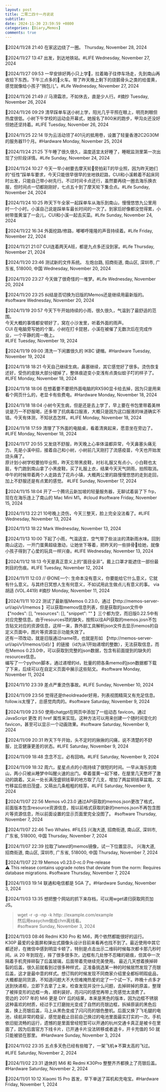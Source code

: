 ```yaml
---
layout: post
title: 二零二四十一月说说  
subtitle: 
date: 2024-11-30 23:59:59 +0800 
categories: [Diary,Memos]
comments: true 
---
```

📅2024/11/28 21:40
在家这边绕了一圈。
Thursday, November 28, 2024

📅2024/11/27 13:47
出发，到达地铁站。#LIFE 
Wednesday, November 27, 2024

📅2024/11/27 09:53
一早安排好两小只上学🎒，拉着箱子往停车场走，先到南山再收拾下东西，下午三点多的🚄火车。带了昨天晚上剩下的烧鹅骨头之类的给蛋黄，感觉就像给小孩子“捎包儿”。#Life
Wednesday, November 27, 2024

📅2024/11/26 21:49
// 马滑霜浓，不如休去，直是少人行。#摘抄 
Tuesday, November 26, 2024

📅2024/11/26 09:29
清早踩单车送小树上学，阳光几乎平照在眼上，明亮刺眼但热度很低。小树下午学校的运动会开幕式，她报名了800米的跑步，甲沟炎还没好但她还坚持着。#LIFE 
Tuesday, November 26, 2024

📅2024/11/25 22:14
华为云活动领了401元的抵用卷，设置了轻量香港2C2G30M的服务器11个月。#Hardware
Monday, November 25, 2024

📅2024/11/24 21:25
下午睡了很久很久，温度适宜太好睡了，睡眠监测里第一次出现了分阶段详情。#Life
Sunday, November 24, 2024

📅2024/11/24 10:27
今天一早小树要去摩天轮🎡旁拍彩T的毕业照，因为昨天她们的“任性”踩单车要求，今天只能很早很早的坐地铁赶路，CUI和小溪赖着不起床同时出发，只能自己带小树先行。不过时间卡点还行，虽然要再绕一圈去海乐换衣服，但时间点一切都刚刚好，七点五十到了摩天轮下集合点。#Life
Sunday, November 24, 2024

📅2024/11/24 10:25
昨天下午全家一起踩单车从海乐到南山，慢慢悠悠九公里用时一个小时。小溪自己说是踩单车最长时间的一次了。到家后好像都没觉得累，小树带蛋黄溜了一会儿，CUI和小溪一起去买菜。#Life
Sunday, November 24, 2024

📅2024/11/22 16:34
外面挖路/修路，嘟嘟呼隆隆的声音持续着。#Life
Friday, November 22, 2024

📅2024/11/21 21:07
CUI连着两天A班，都是九点多还没到家。#Life
Thursday, November 21, 2024

📅2024/11/20 23:46
测试新的文件系统。
左炮台路, 招商街道, 南山区, 深圳市, 广东省, 518000, 中国
Wednesday, November 20, 2024

📅2024/11/20 23:27
今天做了很奇怪的一堆梦。#Life
Wednesday, November 20, 2024

📅2024/11/20 23:25
纠结是否切换为旧版的Memos还是继续用最新版的。#software 
Wednesday, November 20, 2024

📅2024/11/19 20:57
今天下午开始持续的小雨，很久很久，气温到了最舒适的范围。   
今天大概的事情都安顿好了，窝在小沙发里，听着外面的雨声。   
CUI 在电脑旁写她的个案，小树在打卡琵琶，小溪在被催了无数次后在完成作业，一个平静的周一晚上。   
#LIFE 
Tuesday, November 19, 2024

📅2024/11/19 09:00
清洗一下闲置很久的 IKBC 键帽。#Hardware 
Tuesday, November 19, 2024

📅2024/11/18 18:21
今天自己继续生病，鼻塞继续，其它感觉好了很多。烫伤恢复还好，受伤的皮肤大部分褪掉了，整体痕迹变小变浅有点类似蚊子叮的样子了。#LIFE 
Monday, November 18, 2024

📅2024/11/18 18:06
在想着要不要把外面电脑的RX590显卡给去掉，因为只是用来看个网页什么的，老显卡有些费电。#Hardware
Monday, November 18, 2024

📅2024/11/18 18:04
小树今天生病，但是还是去上学了，早上要在书包里带着美林说是万一不舒服喝，还多带了抗病毒口服液，大概只是因为这口服液的味道确实不错。今天有体测，不知状态怎样。#LIFE
Monday, November 18, 2024

📅2024/11/18 17:59
清理了下外面的电脑桌，看着清爽起来，愿意坐在旁边了。#LIFE
Monday, November 18, 2024

📅2024/11/17 20:55
又发烧不舒服，昨天晚上心率体温都异常，今天鼻塞头痛无力。先是小溪中招，接着自己和小树，小树前几天刚打了流感疫苗，今天也开始发烧头痛了。   
原计划小树学校要拍毕业照，昨天忘带黑皮鞋，衬衫礼服又有点小，小白鞋也太脏，专门跑到南山拿了小黑皮鞋，买了礼服上衣，结果今天天气阴雨，拍照取消。
中午的时候带着两个人走路去了花卉小镇，大概两公里的路慢慢悠悠的走到走回，加上不舒服还是有点累的感觉。
#LIFE 
Sunday, November 17, 2024

📅2024/11/15 18:04
开了一个腾讯云新加坡的轻量服务器，无聊试着装了下 frp，现在在海乐连上了南山的 Mac Mini M1。#cloud #software 
Friday, November 15, 2024

📅2024/11/13 22:21
10号晚上烫伤，今天三整天，脸上完全没法看了。#LIFE 
Wednesday, November 13, 2024

📅2024/11/13 18:22
Mark
Wednesday, November 13, 2024

📅2024/11/13 10:00
下起了小雨，气温适宜，空气带了些淡淡的清新雨水味。回到南山这边，一开门蛋黄超级激动，让她坐下等着，把昨天的一些排骨🦴给她，就像小孩子得到了心爱的玩具一样兴奋。#LIFE 
Wednesday, November 13, 2024


📅2024/11/12 18:13
今天是真正意义上的“面目全非”。戴上口罩才能遮住一部份最刺目的伤痕。#LIFE 
Tuesday, November 12, 2024

📅2024/11/11 12:03
// @ONE一个: 生命本没有意义，你要能给它什么意义，它就有什么意义。与其终日冥想人生有何意义，不如试用此生做点儿有意义的事。 via 胡适 (VOL.4419)
#摘抄 
Monday, November 11, 2024

📅2024/11/11 10:22
测试了最新版Memos 0.23.0，通过【http://memos-server-url/api/v1/memos 】可以获取memos信息列表，但是获取的json文件中【"nodes": [], "resources": [], "snippet": ""  】三个都为空，而旧版0.22.5中有对应完整信息。由于resources项的缺失，按照以往API获取的memos.josn不包含贴文对应的资源信息，这样一来，靠外部工具解析json文件去显示memos的自定义页面中，图片等资源显示功能失效了。   
还有一项改动，就是旧版通过name项，也就是形如 【http://memos-server-url/api/v1/memos/{id}/ 】的链接（id为从1开始递增的整数），无法获取信息，而在Memos 0.23.0中，可以获取到完整的json数据，包含有前面提到的缺失的resources信息。   
编写了一个python脚本，通过递增的id，批量的把各条memo的json数据都下载了下来，后续可以在自定义页面中展示这些贴文。
#software 
Monday, November 11, 2024

📅2024/11/10 23:39
差点严重烫伤事故。#LIFE 
Sunday, November 10, 2024

📅2024/11/09 23:56
觉得还是theoldreader好用，列表视图精简又有充足信息。follow.is太慢了，总感觉肉肉的。#software 
Saturday, November 9, 2024

📅2024/11/09 23:50
使用chatgpt在网页中添加了一组动态 favicon。通过 JavaScript 更改 <link rel="icon"> 的 href 属性来实现。这种方法可以用来创建一个随时间变化的 favicon，甚至可以显示一个动画效果。#software 
Saturday, November 9, 2024

📅2024/11/09 20:31
昨天下午开始，头不定时的揪揪的闪痛，说不清楚的不舒服，比亚健康更差的状态。#LIFE 
Saturday, November 9, 2024

📅2024/11/09 18:48
念念不忘，必有回响。#LIFE 
Saturday, November 9, 2024

📅2024/11/09 18:32
周六，星星点点的小雨持续了很短的时间。一早从海乐到南山，两小只被从睡梦中叫醒火速的出门。牵着蛋黄一起下楼，在屋里几天憋坏了激动的跳着。又从一处长满茂盛铜钱草的地方取了几支，增加了两盆铜钱草盆栽。文竹移盆后依旧茂盛，又萌出几条粗粗的枝芽。#LIFE 
Saturday, November 9, 2024

📅2024/11/07 22:56
Memos v0.23.0 通过API获取的memos.json更改了格式，前面版本包含resource资源信息，按以前格式获取的新的memos.json不再包含图片等资源信息，所以前面设置的显示页面里完全没图了。
#software 
Thursday, November 7, 2024

📅2024/11/07 22:46
Two Whales. #FILES 
兴海大道, 招商街道, 南山区, 深圳市, 广东省, 518000, 中国
Thursday, November 7, 2024

📅2024/11/07 22:39
拉取了latest的memos镜像，试一下位置显示。
兴海大道, 招商街道, 南山区, 深圳市, 广东省, 518000, 中国
Thursday, November 7, 2024

📅2024/11/07 22:19
Memos v0.23.0-rc.0 Pre-release   
⚠️ This release contains upgrade notes that deviate from the norm: Requires database migrations.  #software 
Thursday, November 7, 2024


📅2024/11/03 19:14
联通和电信都是 5GA 了。#Hardware 
Sunday, November 3, 2024

📅2024/11/03 13:35
想把整个网站的抓下来存档，可以用wget递归获取网页加JS。   
> wget -r -p -np -k http: //example.com/example   
然后用easychm做成chm离线看。   
#software 
Sunday, November 3, 2024

📅2024/11/03 08:46
Redmi K30 Pro 和 Mi6，两个依然都能很好的运行。   
K30P 最爱的全面屏和弹出式摄像头设计目前来看再也找不到了。最近使用中其它都还好，在微信中感到明显卡顿了，特别是点击出示二维码时候每次都卡那几秒时间。从 20 年到现在，摔了很多很多次，边框有几处惨不忍睹的砸痕，但其中一次隔着手机壳摔碎裂了后盖玻璃，后面带着壳继续完美使用。
最近几天想着换掉碎裂的后盖，很久前就看到过很多种样式，正准备挑选某一种的时候居然发现了亮银后盖，这才是最中意的样式。想订购的时候发现不同商家介绍里全都标明瑕疵品，大概都是同货源，不知道问题大不大但难掩热爱的定了一个试一下。昨晚十点多才送到快递柜，立即下去拿了上来，检查发现并没什么问题，去掉碎掉的原盖，整理了被摔变形的边框一角，顺利装好。亮闪闪的感觉再带上壳感觉太浪费了。   
旁边的 2017 年的 Mi6 更是 DIY 后的结果，本来是黑色的版本，因为边框不锈钢这种喜欢的材质，经过手工打磨抛光变成了自然的亮银边框，拆掉原装的黑色后盖，换上亮银后盖，马上从黑色变成了闪闪亮的银色整机。后面又换了飞毛腿的电池，续航非常的稳妥，感觉是截止目前自己换过的电池里面最实打实的一次。手机依旧挺流畅的运行，遗憾的是里面曾经短暂可以开通的杭州交通卡真正是被卡在里面了，因为后面官方下线卡片，已开通卡片没法转移或者退卡，开卡充值的 50 就只能被锁在那里。
#Hardware 
Sunday, November 3, 2024


📅2024/11/02 23:35
五点多天色已经有些暗了，一架飞机✈️不算太高的飞过。#LIFE 
Saturday, November 2, 2024

📅2024/11/02 23:31
退休的 Mi6 和 Redmi K30Pro 整整齐齐都换上了亮银后盖。#Hardware 
Saturday, November 2, 2024

📅2024/11/01 10:12
Xiaomi 15 Pro 首发，早下单送了耳机和充电宝。#Hardware 
Friday, November 1, 2024
